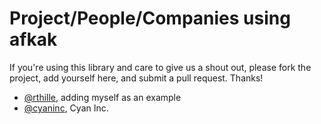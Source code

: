 # Project/People/Companies using afkak

If you're using this library and care to give us a shout out, please fork the project,
add yourself here, and submit a pull request. Thanks!

* [@rthille](https://github.com/rthille), adding myself as an example
* [@cyaninc](http://cyaninc.com), Cyan Inc.
